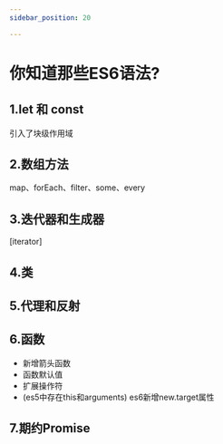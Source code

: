 ```yaml
---
sidebar_position: 20

---
```


# 你知道那些ES6语法?

## 1.let 和 const 

引入了块级作用域

## 2.数组方法

map、forEach、filter、some、every

## 3.迭代器和生成器

[iterator]

## 4.类

## 5.代理和反射

## 6.函数

* 新增箭头函数
* 函数默认值
* 扩展操作符
* (es5中存在this和arguments) es6新增new.target属性


## 7.期约Promise

